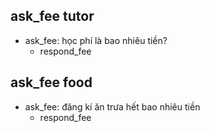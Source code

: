 ## ask_fee tutor
* ask_fee: học phí là bao nhiêu tiền?
  - respond_fee

## ask_fee food
* ask_fee: đăng kí ăn trưa hết bao nhiêu tiền
  - respond_fee